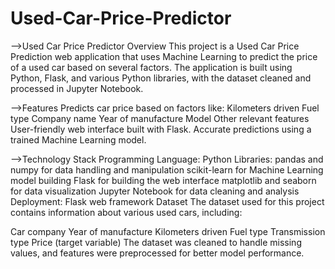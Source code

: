# Used-Car-Price-Predictor

-->Used Car Price Predictor
Overview
This project is a Used Car Price Prediction web application that uses Machine Learning to predict the price of a used car based on several factors. The application is built using Python, Flask, and various Python libraries, with the dataset cleaned and processed in Jupyter Notebook.

-->Features
Predicts car price based on factors like:
Kilometers driven
Fuel type
Company name
Year of manufacture
Model
Other relevant features
User-friendly web interface built with Flask.
Accurate predictions using a trained Machine Learning model.



-->Technology Stack
Programming Language: Python
Libraries:
pandas and numpy for data handling and manipulation
scikit-learn for Machine Learning model building
Flask for building the web interface
matplotlib and seaborn for data visualization
Jupyter Notebook for data cleaning and analysis
Deployment: Flask web framework
Dataset
The dataset used for this project contains information about various used cars, including:

Car company
Year of manufacture
Kilometers driven
Fuel type
Transmission type
Price (target variable)
The dataset was cleaned to handle missing values, and features were preprocessed for better model performance.
